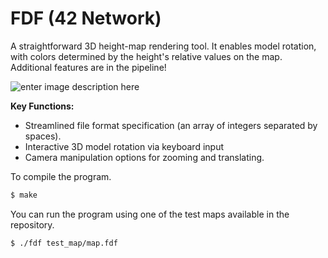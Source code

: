 # FDF (42 Network)

A straightforward 3D height-map rendering tool. It enables model rotation, with colors determined by the height's relative values on the map. Additional features are in the pipeline!

 ![enter image description here](https://res.cloudinary.com/duzjfddgp/image/upload/v1699466729/projects/fdf/ga9hngp8tazupf36wwty.png)
 
   **Key Functions:**

-  Streamlined file format specification (an array of integers separated by spaces).
-  Interactive 3D model rotation via keyboard input
-  Camera manipulation options for zooming and translating.

To compile the program.

```bash
$ make
```
You can run the program using one of the test maps available in the repository.
```bash
$ ./fdf test_map/map.fdf
```

